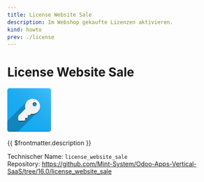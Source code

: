 ```yaml
---
title: License Website Sale
description: Im Webshop gekaufte Lizenzen aktivieren.
kind: howto
prev: ./license
---
```

# License Website Sale
![odoo_icons_license](attachments/odoo_icons_license.png)

{{ $frontmatter.description }}

Technischer Name: `license_website_sale`\
Repository: <https://github.com/Mint-System/Odoo-Apps-Vertical-SaaS/tree/16.0/license_website_sale>
